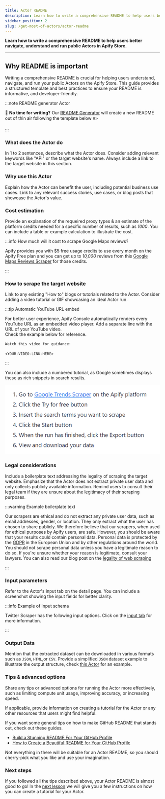 ```yaml
---
title: Actor README
description: Learn how to write a comprehensive README to help users better navigate, understand and run public Actors in Apify Store.
sidebar_position: 2
slug: /get-most-of-actors/actor-readme
---
```


**Learn how to write a comprehensive README to help users better navigate, understand and run public Actors in Apify Store.**

---


## Why README is important

Writing a comprehensive README is crucial for helping users understand, navigate, and run your public Actors on the Apify Store. This guide provides a structured template and best practices to ensure your README is informative, and developer-friendly.

:::note README generator Actor

🦾 **No time for writing?** Our [README Generator](https://apify.com/apify/actor-readme-generator) will create a new README out of thin air following the template below ⬇️>

:::

### What does the Actor do

In 1 to 2 sentences, describe what the Actor does. Consider adding relevant keywords like "API" or the target website's name. Always include a link to the target website in this section.

### Why use this Actor

Explain how the Actor can benefit the user, including potential business use cases. Link to any relevant success stories, use cases, or blog posts that showcase the Actor's value.

### Cost estimation

Provide an explanation of the requeired proxy types & an estimate of the platform credits needed for a specific number of results, such as _1000_. You can include a table or example calculation to illustrate the cost.

:::info How much will it cost to scrape Google Maps reviews?

Apify provides you with $5 free usage credits to use every month on the Apify Free plan and you can get up to _10,000_ reviews from this [Google Maps Reviews Scraper](https://apify.com/compass/google-maps-reviews-scraper) for those credits.

:::

### How to scrape the target website

Link to any existing "How to" blogs or tutorials related to the Actor. Consider adding a video tutorial or GIF showcasing an ideal Actor run.

:::tip Automatic YouTube URL embed

For better user experience, Apify Console automatically renders every YouTube URL as an embedded video player. Add a separate line with the URL of your YouTube video. <br/>Check the example below for reference.

```text
Watch this video for guidance:

<YOUR-VIDEO-LINK-HERE>
```

:::

You can also include a numbered tutorial, as Google sometimes displays these as rich snippets in search results.

![How to scrape a website - numbered tutorial](./images/how-to-scrape-target-site.webp)

### Legal considerations

Include a boilerplate text addressing the legality of scraping the target website. Emphasize that the Actor does not extract private user data and only collects publicly available information. Remind users to consult their legal team if they are unsure about the legitimacy of their scraping purposes.

:::warning Example boilerplate text

Our scrapers are ethical and do not extract any private user data, such as email addresses, gender, or location. They only extract what the user has chosen to share publicly. We therefore believe that our scrapers, when used for ethical purposes by Apify users, are safe. However, you should be aware that your results could contain personal data. Personal data is protected by the [GDPR](https://en.wikipedia.org/wiki/General_Data_Protection_Regulation) in the European Union and by other regulations around the world. You should not scrape personal data unless you have a legitimate reason to do so. If you're unsure whether your reason is legitimate, consult your lawyers. You can also read our blog post on the [legality of web scraping](https://blog.apify.com/is-web-scraping-legal/)

:::

### Input parameters

Refer to the Actor's input tab on the detail page. You can include a screenshot showing the input fields for better clarity.

:::info Example of input schema

Twitter Scraper has the following input options. Click on the [input tab](https://apify.com/quacker/twitter-scraper/input-schema) for more information.

:::

### Output Data

Mention that the extracted dataset can be downloaded in various formats such as `JSON`, `HTML`,or `CSV`. Provide a simplified `JSON` dataset example to illustrate the output structure, check [this Actor](https://apify.com/compass/crawler-google-places#output-example) for an example.

### Tips & advanced options

Share any tips or advanced options for running the Actor more effectively, such as limiting compute unit usage, improving accuracy, or increasing speed.

If applicable, provide information on creating a tutorial for the Actor or any other resources that users might find helpful.

If you want some general tips on how to make GitHub README that stands out, check out these guides.

- [Build a Stunning README For Your GitHub Profile](https://towardsdatascience.com/build-a-stunning-readme-for-your-github-profile-9b80434fe5d7)
- [How to Create a Beautiful README for Your GitHub Profile](https://yushi95.medium.com/how-to-create-a-beautiful-readme-for-your-github-profile-36957caa711c)

Not everything in there will be suitable for an Actor README, so you should cherry-pick what you like and use your imagination.

### Next steps

If you followed all the tips described above, your Actor README is almost good to go! In the [next lesson](./guidelines_for_writing.md) we will give you a few instructions on how you can create a tutorial for your Actor.

